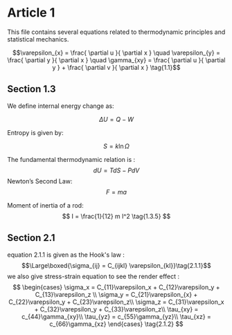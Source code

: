 # Article 1

This file contains several equations related to thermodynamic principles and statistical mechanics. 

$$\varepsilon_{x} = \frac{ \partial u }{ \partial x }  \quad  \varepsilon_{y} = \frac{ \partial y }{ \partial x } \quad   \gamma_{xy} = \frac{ \partial u }{ \partial y } +  \frac{ \partial v }{ \partial x } \tag{1.1}$$
## Section 1.3
We define internal energy change as:

$$
\Delta U = Q - W \tag{1.3.1}
$$

Entropy is given by:

$$
S = k \ln \Omega \tag{1.3.2}
$$

The fundamental thermodynamic relation is :
$$
dU = T dS - P dV \tag{1.3.3}
$$
Newton’s Second Law:
$$
F = ma \tag{1.3.4}
$$

Moment of inertia of a rod:
$$
I = \frac{1}{12} m l^2 \tag{1.3.5}
$$

## Section 2.1  
equation 2.1.1 is given as the Hook's law : 
$$\Large\boxed{\sigma_{ij} =  C_{ijkl} \varepsilon_{kl}}\tag{2.1.1}$$
we also give stress-strain equation to see the render effect  : 
$$
\begin{cases}
\sigma_x = C_{11}\varepsilon_x + C_{12}\varepsilon_y + C_{13}\varepsilon_z \\
\sigma_y = C_{21}\varepsilon_{x} + C_{22}\varepsilon_y + C_{23}\varepsilon_z\\
\sigma_z = C_{31}\varepsilon_x + C_{32}\varepsilon_y + C_{33}\varepsilon_z\\
\tau_{xy} = c_{44}\gamma_{xy}\\
\tau_{yz} = c_{55}\gamma_{yz}\\
\tau_{xz} = c_{66}\gamma_{xz}
\end{cases} \tag{2.1.2}
$$

